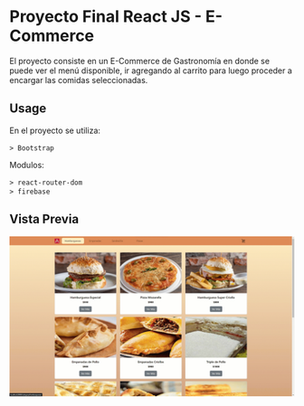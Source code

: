 # Proyecto Final React JS - E-Commerce

El proyecto consiste en un E-Commerce de Gastronomía en donde se puede ver el menú disponible, ir agregando al carrito para luego proceder a encargar las comidas seleccionadas.

## Usage

En el proyecto se utiliza:
```
> Bootstrap
```
Modulos:
```
> react-router-dom
> firebase
```

## Vista Previa

![](https://github.com/EduLoGo/R.JS-ProyectoFinal/blob/EntregaFinal/preview/Preview.gif)
